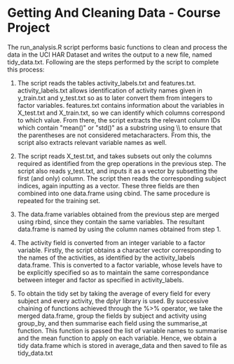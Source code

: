 # Getting And Cleaning Data - Course Project

The run_analysis.R script performs basic functions to clean and process the data in the UCI HAR Dataset and writes the output to a new file, named tidy_data.txt. Following are the steps performed by the script to complete this process:

1. The script reads the tables activity_labels.txt and features.txt. activity_labels.txt allows identification of activity names given in y_train.txt and y_test.txt so as to later convert them from integers to factor variables. features.txt contains information about the variables in X_test.txt and X_train.txt, so we can identify which columns correspond to which value. From there, the script extracts the relevant column IDs which contain "mean()" or "std()" as a substring using \\\\ to ensure that the parentheses are not considered metacharacters. From this, the script also extracts relevant variable names as well.

2. The script reads X_test.txt, and takes subsets out only the columns required as identified from the grep operations in the previous step. The script also reads y_test.txt, and inputs it as a vector by subsetting the first (and only) column. The script then reads the corresponding subject indices, again inputting as a vector. These three fields are then combined into one data.frame using cbind. The same procedure is repeated for the training set.

3. The data.frame variables obtained from the previous step are merged using rbind, since they contain the same variables. The resultant data.frame is named by using the column names obtained from step 1.

4. The activity field is converted from an integer variable to a factor variable. Firstly, the script obtains a character vector corresponding to the names of the activities, as identified by the activity_labels data.frame. This is converted to a factor variable, whose levels have to be explicitly specified so as to maintain the same correspondance between integer and factor as specified in activity_labels.

5. To obtain the tidy set by taking the average of every field for every subject and every activity, the dplyr library is used. By successive chaining of functions achieved through the %>% operator, we take the merged data.frame, group the fields by subject and activity using group_by, and then summarise each field using the summarise_at function. This function is passed the list of variable names to summarise and the mean function to apply on each variable. Hence, we obtain a tidy data.frame which is stored in average_data and then saved to file as tidy_data.txt

